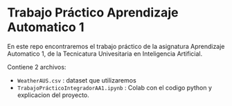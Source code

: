 # Trabajo Práctico Aprendizaje Automatico 1

En este repo encontraremos el trabajo práctico de la asignatura Aprendizaje Automatico 1, de la Tecnicatura Univesitaria en Inteligencia Artificial.

Contiene 2 archivos:
 - `WeatherAUS.csv` : dataset que utilizaremos
 - `TrabajoPrácticoIntegradorAA1.ipynb` : Colab con el codigo python y explicacion del proyecto.
